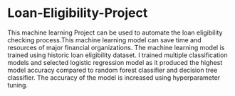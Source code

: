 # Loan-Eligibility-Project

This machine learning Project can be used to automate the loan eligibility checking process.This machine learning model can save time and resources of major financial organizations.
The machine learning model is trained using historic loan eligibility dataset. I trained multiple classification models and selected logistic regression model as it produced the highest model accuracy compared to random forest classifier and decision tree classifier. The accuracy of the model is increased using hyperparameter tuning.
